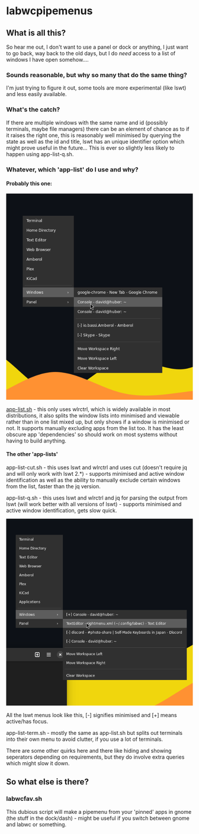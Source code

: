 # labwcpipemenus


## What is all this?


So hear me out, I don't want to use a panel or dock or anything, I just want to go back, way back to the old days, but I do *need* access to a list of windows I have open somehow....


### Sounds reasonable, but why so many that do the same thing?

I'm just trying to figure it out, some tools are more experimental (like lswt) and less easily available.

### What's the catch?

If there are multiple windows with the same name and id (possibly terminals, maybe file managers) there can be an element of chance as to if it raises the right one, this is reasonably well minimised by querying the state as well as the id and title, lswt has an unique identifier option which might prove useful in the future... This is ever so slightly less likely to happen using app-list-q.sh.

### Whatever, which 'app-list' do I use and why?

#### Probably this one:

![image](app-list.png)



[app-list.sh](app-list.sh) - this only uses wlrctrl, which is widely available in most distributions, it also splits the window lists into minimised and viewable rather than in one list mixed up, but only shows if a window is minimised or not. It supports manually excluding apps from the list too. It has the least obscure app 'dependencies' so should work on most systems without having to build anything.   

#### The other 'app-lists'
app-list-cut.sh - this uses lswt and wlrctrl and uses cut (doesn't require jq and will only work with lswt 2.*) - supports minimised and active window identification as well as the ability to manually exclude certain windows from the list, faster than the jq version. 

app-list-q.sh - this uses lswt and wlrctrl and jq for parsing the output from lswt (will work better with all versions of lswt)  - supports minimised and active window identification, gets slow quick. 

![image](app-list-cut.png)

All the lswt menus look like this, [-] signifies minimised and [+] means active/has focus.

app-list-term.sh -  mostly the same as app-list.sh but splits out terminals into their own menu to avoid clutter, if you use a lot of terminals.

There are some other quirks here and there like hiding and showing seperators depending on requirements, but they do involve extra queries which might slow it down.

## So what else is there?

### labwcfav.sh

This dubious script will make a pipemenu from your 'pinned' apps in gnome (the stuff in the dock/dash) - might be useful if you switch between gnome and labwc or something. 

